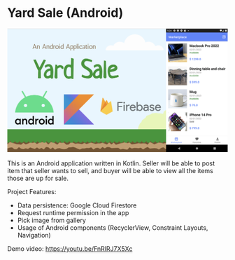 # Yard Sale (Android)

<img src="screenshot/picture1.png">

This is an Android application written in Kotlin. Seller will be able to post item that seller wants to sell, and buyer will be able to view all the items those are up for sale.

Project Features:
- Data persistence: Google Cloud Firestore
- Request runtime permission in the app
- Pick image from gallery
- Usage of Android components (RecyclerView, Constraint Layouts, Navigation)

Demo video: https://youtu.be/FnRlRJ7X5Xc

